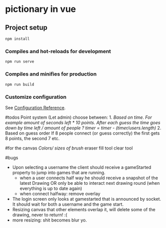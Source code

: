 # pictionary in vue

## Project setup
```
npm install
```

### Compiles and hot-reloads for development
```
npm run serve
```

### Compiles and minifies for production
```
npm run build
```

### Customize configuration
See [Configuration Reference](https://cli.vuejs.org/config/).

#todos
Point system
	(Let admin) choose between:
	1. *Based on time.
		For example amount of seconds left * 10 points.
		After each guess the time goes down by time left / amount of people ?
			timer = timer - (timer/users.length)*
	2. Based on guess order
	If 8 people connect (or guess correctly) the first gets 8 points, the second 7 etc.

#for the canvas
*Colors/*
*sizes of brush*
eraser
fill tool
clear tool

#bugs
* Upon selecting a username the client should receive a gameStarted property to jump into games that are running.
	* when a user connects half way he should receive a snapshot of the latest Drawing OR only be able to interact next drawing round (when everything is up to date again)
	* when connect halfway: remove overlay
* The login screen only looks at gamestarted that is announced by socket. It should wait for both a username and the game start.
* Resizing canvas that other elements overlap it, will delete some of the drawing, never to return! :(
* more resizing: shit becomes blur yo.
